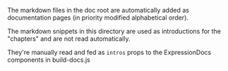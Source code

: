 The markdown files in the doc root are automatically added as documentation
pages (in priority modified alphabetical order).

The markdown snippets in this directory are used as introductions for the "chapters" and are not
read automatically.

They're manually read and fed as `intros` props to the ExpressionDocs components in 
build-docs.js
